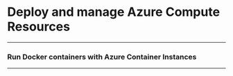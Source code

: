 # Deploy and manage Azure Compute Resources

___


### Run Docker containers with Azure Container Instances 

___

